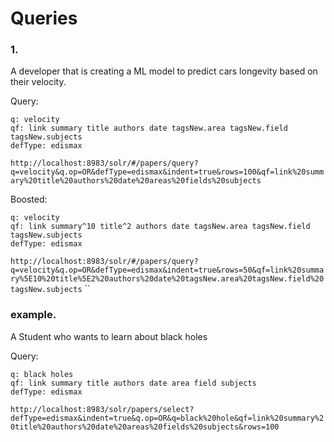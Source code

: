 # Queries

### 1.

A developer that is creating a ML model to predict cars longevity based on their velocity.

Query:
```
q: velocity
qf: link summary title authors date tagsNew.area tagsNew.field tagsNew.subjects
defType: edismax
```
`http://localhost:8983/solr/#/papers/query?q=velocity&q.op=OR&defType=edismax&indent=true&rows=100&qf=link%20summary%20title%20authors%20date%20areas%20fields%20subjects`

Boosted:
```
q: velocity
qf: link summary^10 title^2 authors date tagsNew.area tagsNew.field tagsNew.subjects
defType: edismax
```
`http://localhost:8983/solr/#/papers/query?q=velocity&q.op=OR&defType=edismax&indent=true&rows=50&qf=link%20summary%5E10%20title%5E2%20authors%20date%20tagsNew.area%20tagsNew.field%20tagsNew.subjects`
``


### example.

A Student who wants to learn about black holes

Query:
```
q: black holes
qf: link summary title authors date area field subjects
defType: edismax
```

`http://localhost:8983/solr/papers/select?defType=edismax&indent=true&q.op=OR&q=black%20hole&qf=link%20summary%20title%20authors%20date%20areas%20fields%20subjects&rows=100`